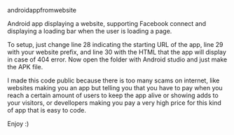 androidappfromwebsite

Android app displaying a website, supporting Facebook connect and displaying a loading bar when the user is loading a page.

To setup, just change line 28 indicating the starting URL of the app, line 29 with your website prefix, and line 30 with the HTML that the app will display in case of 404 error. Now open the folder with Android studio and just make the APK file.

I made this code public because there is too many scams on internet, like websites making you an app but telling you that you have to pay when you reach a certain amount of users to keep the app alive or showing adds to your visitors, or devellopers making you pay a very high price for this kind of app that is easy to code.

Enjoy :)
